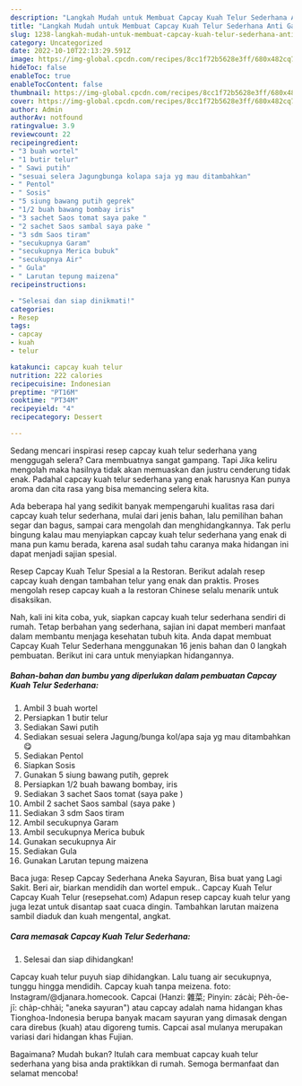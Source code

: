 ```yaml
---
description: "Langkah Mudah untuk Membuat Capcay Kuah Telur Sederhana Anti Gagal"
title: "Langkah Mudah untuk Membuat Capcay Kuah Telur Sederhana Anti Gagal"
slug: 1238-langkah-mudah-untuk-membuat-capcay-kuah-telur-sederhana-anti-gagal
category: Uncategorized
date: 2022-10-10T22:13:29.591Z
image: https://img-global.cpcdn.com/recipes/8cc1f72b5628e3ff/680x482cq70/capcay-kuah-telur-sederhana-foto-resep-utama.jpg
hideToc: false
enableToc: true
enableTocContent: false
thumbnail: https://img-global.cpcdn.com/recipes/8cc1f72b5628e3ff/680x482cq70/capcay-kuah-telur-sederhana-foto-resep-utama.jpg
cover: https://img-global.cpcdn.com/recipes/8cc1f72b5628e3ff/680x482cq70/capcay-kuah-telur-sederhana-foto-resep-utama.jpg
author: Admin
authorAv: notfound
ratingvalue: 3.9
reviewcount: 22
recipeingredient:
- "3 buah wortel"
- "1 butir telur"
- " Sawi putih"
- "sesuai selera Jagungbunga kolapa saja yg mau ditambahkan"
- " Pentol"
- " Sosis"
- "5 siung bawang putih geprek"
- "1/2 buah bawang bombay iris"
- "3 sachet Saos tomat saya pake "
- "2 sachet Saos sambal saya pake "
- "3 sdm Saos tiram"
- "secukupnya Garam"
- "secukupnya Merica bubuk"
- "secukupnya Air"
- " Gula"
- " Larutan tepung maizena"
recipeinstructions:

- "Selesai dan siap dinikmati!"
categories:
- Resep
tags:
- capcay
- kuah
- telur

katakunci: capcay kuah telur 
nutrition: 222 calories
recipecuisine: Indonesian
preptime: "PT16M"
cooktime: "PT34M"
recipeyield: "4"
recipecategory: Dessert

---
```



Sedang mencari inspirasi resep capcay kuah telur sederhana yang menggugah selera? Cara membuatnya sangat gampang. Tapi Jika keliru mengolah maka hasilnya tidak akan memuaskan dan justru cenderung tidak enak. Padahal capcay kuah telur sederhana yang enak harusnya Kan punya aroma dan cita rasa yang bisa memancing selera kita.


Ada beberapa hal yang sedikit banyak mempengaruhi kualitas rasa dari capcay kuah telur sederhana, mulai dari jenis bahan, lalu pemilihan bahan segar dan bagus, sampai cara mengolah dan menghidangkannya. Tak perlu bingung kalau mau menyiapkan capcay kuah telur sederhana yang enak di mana pun kamu berada, karena asal sudah tahu caranya maka hidangan ini dapat menjadi sajian spesial.

Resep Capcay Kuah Telur Spesial a la Restoran. Berikut adalah resep capcay kuah dengan tambahan telur yang enak dan praktis. Proses mengolah resep capcay kuah a la restoran Chinese selalu menarik untuk disaksikan.


Nah, kali ini kita coba, yuk, siapkan capcay kuah telur sederhana sendiri di rumah. Tetap berbahan yang sederhana, sajian ini dapat memberi manfaat dalam membantu menjaga kesehatan tubuh kita. Anda dapat membuat Capcay Kuah Telur Sederhana menggunakan 16 jenis bahan dan 0 langkah pembuatan. Berikut ini cara untuk menyiapkan hidangannya.

<!--inarticleads1-->

##### Bahan-bahan dan bumbu yang diperlukan dalam pembuatan Capcay Kuah Telur Sederhana:

1. Ambil 3 buah wortel
1. Persiapkan 1 butir telur
1. Sediakan  Sawi putih
1. Sediakan sesuai selera Jagung/bunga kol/apa saja yg mau ditambahkan😋
1. Sediakan  Pentol
1. Siapkan  Sosis
1. Gunakan 5 siung bawang putih, geprek
1. Persiapkan 1/2 buah bawang bombay, iris
1. Sediakan 3 sachet Saos tomat (saya pake )
1. Ambil 2 sachet Saos sambal (saya pake )
1. Sediakan 3 sdm Saos tiram
1. Ambil secukupnya Garam
1. Ambil secukupnya Merica bubuk
1. Gunakan secukupnya Air
1. Sediakan  Gula
1. Gunakan  Larutan tepung maizena


Baca juga: Resep Capcay Sederhana Aneka Sayuran, Bisa buat yang Lagi Sakit. Beri air, biarkan mendidih dan wortel empuk.. Capcay Kuah Telur Capcay Kuah Telur (resepsehat.com) Adapun resep capcay kuah telur yang juga lezat untuk disantap saat cuaca dingin. Tambahkan larutan maizena sambil diaduk dan kuah mengental, angkat. 

<!--inarticleads2-->

##### Cara memasak Capcay Kuah Telur Sederhana:


1. Selesai dan siap dihidangkan!

Capcay kuah telur puyuh siap dihidangkan. Lalu tuang air secukupnya, tunggu hingga mendidih. Capcay kuah tanpa meizena. foto: Instagram/@djanara.homecook. Capcai (Hanzi: 雜菜; Pinyin: zácài; Pe̍h-ōe-jī: cha̍p-chhài; &#34;aneka sayuran&#34;) atau capcay adalah nama hidangan khas Tionghoa-Indonesia berupa banyak macam sayuran yang dimasak dengan cara direbus (kuah) atau digoreng tumis. Capcai asal mulanya merupakan variasi dari hidangan khas Fujian. 

Bagaimana? Mudah bukan? Itulah cara membuat capcay kuah telur sederhana yang bisa anda praktikkan di rumah. Semoga bermanfaat dan selamat mencoba!
